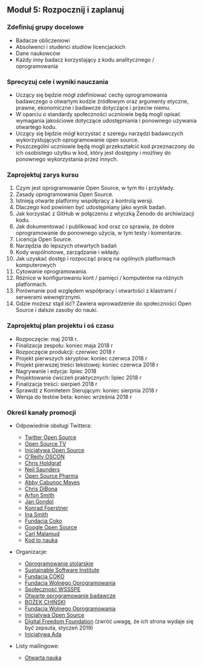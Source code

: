 ## Moduł 5: Rozpocznij i zaplanuj

### Zdefiniuj grupy docelowe

- Badacze obliczeniowi
- Absolwenci i studenci studiów licencjackich
- Dane naukowców
- Każdy inny badacz korzystający z kodu analitycznego / oprogramowania

### Sprecyzuj cele i wyniki nauczania

- Uczący się będzie mógł zdefiniować cechy oprogramowania badawczego o otwartym kodzie źródłowym oraz argumenty etyczne, prawne, ekonomiczne i badawcze dotyczące i przeciw niemu.
- W oparciu o standardy społeczności uczniowie będą mogli opisać wymagania jakościowe dotyczące udostępniania i ponownego używania otwartego kodu.
- Uczący się będzie mógł korzystać z szeregu narzędzi badawczych wykorzystujących oprogramowanie open source.
- Poszczególni uczniowie będą mogli przekształcić kod przeznaczony do ich osobistego użytku w kod, który jest dostępny i możliwy do ponownego wykorzystania przez innych.

### Zaprojektuj zarys kursu

1. Czym jest oprogramowanie Open Source, w tym tło i przykłady.
2. Zasady oprogramowania Open Source.
3. Istnieją otwarte platformy współpracy z kontrolą wersji.
4. Dlaczego kod powinien być udostępniany jako wynik badań.
5. Jak korzystać z GitHub w połączeniu z wtyczką Zenodo do archiwizacji kodu.
6. Jak dokumentować i publikować kod oraz co sprawia, że dobre oprogramowanie do ponownego użycia, w tym testy i komentarze.
7. Licencja Open Source.
8. Narzędzia do lepszych otwartych badań
9. Kody wspólnotowe, zarządzanie i wkłady.
10. Jak uzyskać dostęp i rozpocząć pracę na ogólnych platformach komputerowych
11. Cytowanie oprogramowania.
12. Różnice w konfigurowaniu kont / pamięci / komputerów na różnych platformach.
13. Porównanie pod względem współpracy i otwartości z klastrami / serwerami wewnętrznymi.
14. Gdzie możesz stąd iść? Zawiera wprowadzenie do społeczności Open Source i dalsze zasoby do nauki.

### Zaprojektuj plan projektu i oś czasu

- Rozpoczęcie: maj 2018 r.
- Finalizacja zespołu: koniec maja 2018 r
- Rozpoczęcie produkcji: czerwiec 2018 r
- Projekt pierwszych skryptów: koniec czerwca 2018 r
- Projekt pierwszej treści tekstowej: koniec czerwca 2018 r
- Nagrywanie i edycja: lipiec 2018
- Projektowanie ćwiczeń praktycznych: lipiec 2018 r
- Finalizacja treści: sierpień 2018 r
- Sprawdź z Komitetem Sterującym: koniec sierpnia 2018 r
- Wersja do testów beta: koniec września 2018 r

### Określ kanały promocji

- Odpowiednie obsługi Twittera:
    
    - [Twitter Open Source](https://twitter.com/twitteross)
    - [Open Source TV](https://twitter.com/opensourcetv)
    - [Inicjatywa Open Source](https://twitter.com/OpenSourceOrg)
    - [O'Reilly OSCON](https://twitter.com/oscon)
    - [Chris Holdgraf](https://twitter.com/choldgraf)
    - [Neil Saunders](https://twitter.com/neilfws)
    - [Open Source Pharma](https://twitter.com/OSPInfo)
    - [Abby Cabunoc Mayes](https://twitter.com/abbycabs)
    - [Chris DiBona](https://twitter.com/cdibona)
    - [Arfon Smith](https://twitter.com/arfon)
    - [Jan Gondol](https://twitter.com/jangondol)
    - [Konrad Foerstner](https://twitter.com/konradfoerstner)
    - [Ina Smith](https://twitter.com/ismonet)
    - [Fundacja Coko](https://twitter.com/CokoFoundation)
    - [Google Open Source](https://twitter.com/GoogleOSS)
    - [Carl Malamud](https://twitter.com/carlmalamud)
    - [Kod to nauka](https://twitter.com/codeisscience)

- Organizacje:
    
    - [Oprogramowanie stolarskie](https://software-carpentry.org/)
    - [Sustainable Software Institute](https://www.software.ac.uk/software-sustainability-institute)
    - [Fundacja COKO](https://coko.foundation/)
    - [Fundacja Wolnego Oprogramowania](https://www.fsf.org/licensing/)
    - [Społeczność WSSSPE](http://wssspe.researchcomputing.org.uk)
    - [Otwarte oprogramowanie badawcze](http://openresearchsoftware.metajnl.com)
    - [BOŻEK CHIŃSKI](http://joss.theoj.org)
    - [Fundacja Wolnego Oprogramowania](https://www.fsf.org/)
    - [Inicjatywa Open Source](https://opensource.org/)
    - [Digital Freedom Foundation](https://en.wikipedia.org/wiki/Digital_Freedom_Foundation) (zwróć uwagę, że ich strona wydaje się być zepsuta, styczeń 2019)
    - [Inicjatywa Ada](https://adainitiative.org/)

- Listy mailingowe:
    
    - [Otwarta nauka](https://lists.okfn.org/mailman/listinfo/open-science)